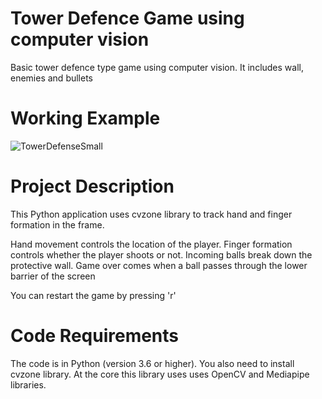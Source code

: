 # Tower Defence Game using computer vision

Basic tower defence type game using computer vision. It includes wall, enemies and bullets

# Working Example

![TowerDefenseSmall](https://github.com/oleifer/Computer-Vision-Game/assets/133081123/1a0ab588-e2b0-477c-88aa-c1162b11c778)

# Project Description

This Python application uses cvzone library to track hand and finger formation in the frame.

Hand movement controls the location of the player. Finger formation controls whether the player shoots or not. Incoming balls break down the protective wall. Game over comes when a ball passes through the lower barrier of the screen

You can restart the game by pressing 'r'

# Code Requirements

The code is in Python (version 3.6 or higher). You also need to install cvzone library.
At the core this library uses uses OpenCV and Mediapipe libraries.
